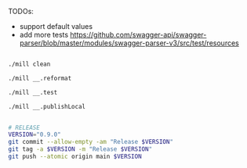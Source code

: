 
TODOs:
- support default values
- add more tests https://github.com/swagger-api/swagger-parser/blob/master/modules/swagger-parser-v3/src/test/resources


```sh

./mill clean

./mill __.reformat

./mill __.test

./mill __.publishLocal
```

```sh

# RELEASE
VERSION="0.9.0"
git commit --allow-empty -am "Release $VERSION"
git tag -a $VERSION -m "Release $VERSION"
git push --atomic origin main $VERSION

```
